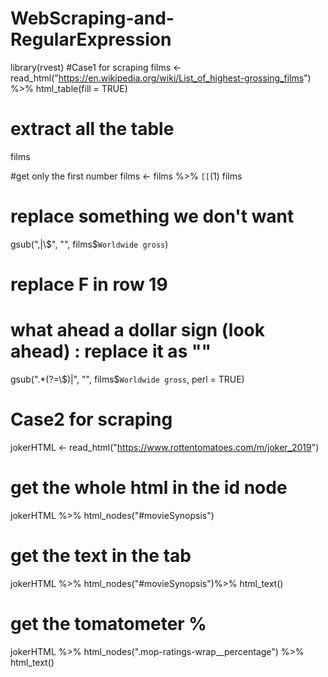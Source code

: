 # WebScraping-and-RegularExpression
library(rvest)
#Case1 for scraping
films <- read_html("https://en.wikipedia.org/wiki/List_of_highest-grossing_films") %>% 
  html_table(fill = TRUE)

# extract all the table
films

#get only the first number
films <- films %>% 
  `[[`(1)
films

# replace something we don't want
gsub(",|\\$", "", films$`Worldwide gross`)


# replace F in row 19
# what ahead a dollar sign (look ahead) : replace it as ""
gsub(".*(?=\\$)|", "", films$`Worldwide gross`, perl = TRUE)



# Case2 for scraping
jokerHTML <- read_html("https://www.rottentomatoes.com/m/joker_2019") 
# get the whole html in the id node
jokerHTML %>% 
  html_nodes("#movieSynopsis")

# get the text in the tab
jokerHTML %>% 
  html_nodes("#movieSynopsis")%>%
  html_text()

# get the tomatometer %
jokerHTML %>% 
  html_nodes(".mop-ratings-wrap__percentage") %>% 
  html_text()
